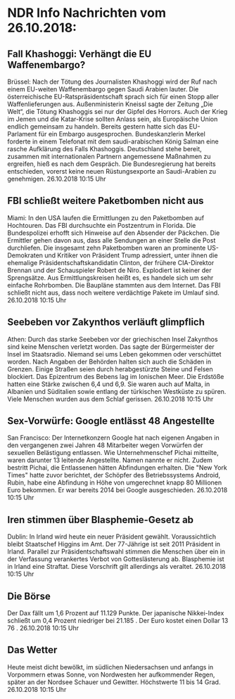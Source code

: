 # NDR Info Nachrichten vom 26.10.2018:


## Fall Khashoggi: Verhängt die EU Waffenembargo?
Brüssel:    Nach der Tötung des Journalisten Khashoggi wird der Ruf nach einem EU-weiten Waffenembargo gegen Saudi Arabien lauter. Die österreichische EU-Ratspräsidentschaft sprach sich für einen Stopp aller Waffenlieferungen aus. Außenministerin Kneissl sagte der Zeitung „Die Welt“, die Tötung Khashoggis sei nur der Gipfel des Horrors. Auch der Krieg im Jemen und die Katar-Krise sollten Anlass sein, als Europäische Union endlich gemeinsam zu handeln. Bereits gestern hatte sich das EU-Parlament für ein Embargo ausgesprochen. Bundeskanzlerin Merkel forderte in einem Telefonat mit dem saudi-arabischen König Salman eine rasche Aufklärung des Falls  Khashoggis. Deutschland stehe bereit, zusammen mit internationalen Partnern angemessene Maßnahmen zu ergreifen, hieß es nach dem Gespräch. Die Bundesregierung hat bereits entschieden, vorerst keine neuen Rüstungsexporte an Saudi-Arabien zu genehmigen. 26.10.2018 10:15 Uhr 

## FBI schließt weitere Paketbomben nicht aus
Miami:	In den USA laufen die Ermittlungen zu den Paketbomben auf Hochtouren. Das FBI durchsuchte ein Postzentrum in Florida. Die Bundespolizei erhofft sich Hinweise auf den Absender der Päckchen. Die Ermittler gehen davon aus, dass alle Sendungen an einer Stelle die Post durchliefen. Die insgesamt zehn Paketbomben waren an prominente US-Demokraten und Kritiker von Präsident Trump adressiert, unter ihnen die ehemalige Präsidentschaftskandidatin Clinton, der frühere CIA-Direktor Brennan und der Schauspieler Robert de Niro. Explodiert ist keiner der Sprengsätze. Aus Ermittlungskreisen heißt es, es handele sich um sehr einfache Rohrbomben. Die Baupläne stammten aus dem Internet. Das FBI schließt nicht aus, dass noch weitere verdächtige Pakete im Umlauf sind. 26.10.2018 10:15 Uhr 

## Seebeben vor Zakynthos verläuft glimpflich
Athen:    Durch das starke Seebeben vor der griechischen Insel Zakynthos sind keine Menschen verletzt worden. Das sagte der Bürgermeister der Insel im Staatsradio. Niemand sei ums Leben gekommen oder verschüttet worden. Nach Angaben der Behörden halten sich auch die Schäden in Grenzen. Einige Straßen seien durch herabgestürzte Steine und Felsen blockiert. Das Epizentrum des Bebens lag im Ionischen Meer. Die Erdstöße hatten eine Stärke zwischen 6,4 und 6,9. Sie waren auch auf Malta, in Albanien und Süditalien sowie entlang der türkischen Westküste zu spüren. Viele Menschen wurden aus dem Schlaf gerissen. 26.10.2018 10:15 Uhr 

## Sex-Vorwürfe: Google entlässt 48 Angestellte
San Francisco: Der Internetkonzern Google hat nach eigenen Angaben in den vergangenen zwei Jahren 48 Mitarbeiter wegen Vorwürfen der sexuellen Belästigung entlassen. Wie Unternehmenschef Pichai mitteilte, waren darunter 13 leitende Angestellte. Namen nannte er nicht. Zudem bestritt Pichai, die Entlassenen hätten Abfindungen erhalten. Die "New York Times" hatte zuvor berichtet, der Schöpfer des Betriebssystems Android, Rubin, habe eine Abfindung in Höhe von umgerechnet knapp 80 Millionen Euro bekommen. Er war bereits 2014 bei Google ausgeschieden. 26.10.2018 10:15 Uhr 

## Iren stimmen über Blasphemie-Gesetz ab
Dublin: In Irland wird heute ein neuer Präsident gewählt. Voraussichtlich bleibt Staatschef Higgins im Amt. Der 77-Jährige ist seit 2011 Präsident in Irland. Parallel zur Präsidentschaftswahl stimmen die Menschen über ein in der Verfassung verankertes Verbot von Gotteslästerung ab. Blasphemie ist in Irland eine Straftat. Diese Vorschrift gilt allerdings als veraltet. 26.10.2018 10:15 Uhr 

## Die Börse
Der Dax fällt um  1,6  Prozent auf  11.129  Punkte. Der japanische Nikkei-Index schließt um  0,4  Prozent niedriger bei  21.185 . Der Euro kostet einen Dollar  13 76 . 26.10.2018 10:15 Uhr 

## Das Wetter
Heute meist dicht bewölkt, im südlichen Niedersachsen und anfangs in Vorpommern etwas Sonne, von Nordwesten her aufkommender Regen, später an der Nordsee Schauer und Gewitter. Höchstwerte 11 bis 14 Grad. 26.10.2018 10:15 Uhr 
